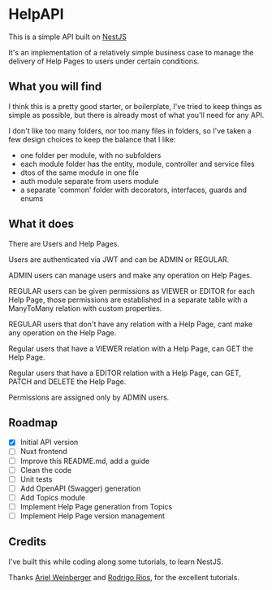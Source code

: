 # HelpAPI

This is a simple API built on [NestJS](https://github.com/nestjs/nest)

It's an implementation of a relatively simple business case to manage the delivery of Help Pages to users under certain conditions.


## What you will find

I think this is a pretty good starter, or boilerplate, I've tried to keep things as simple as possible, but there is already most of what you'll need for any API.

I don't like too many folders, nor too many files in folders, so I've taken a few design choices to keep the balance that I like:
 - one folder per module, with no subfolders
 - each module folder has the entity, module, controller and service files
 - dtos of the same module in one file
 - auth module separate from users module
 - a separate 'common' folder with decorators, interfaces, guards and enums

## What it does

There are Users and Help Pages.

Users are authenticated via JWT and can be ADMIN or REGULAR.

ADMIN users can manage users and make any operation on Help Pages.

REGULAR users can be given permissions as VIEWER or EDITOR for each Help Page, those permissions are established in a separate table with a ManyToMany relation with custom properties.

REGULAR users that don't have any relation with a Help Page, cant make any operation on the Help Page.

Regular users that have a VIEWER relation with a Help Page, can GET the Help Page.

Regular users that have a EDITOR relation with a Help Page, can GET, PATCH and DELETE the Help Page.

Permissions are assigned only by ADMIN users.

## Roadmap
- [x] Initial API version
- [ ] Nuxt frontend
- [ ] Improve this README.md, add a guide
- [ ] Clean the code
- [ ] Unit tests
- [ ] Add OpenAPI (Swagger) generation
- [ ] Add Topics module 
- [ ] Implement Help Page generation from Topics
- [ ] Implement Help Page version management

## Credits
I've built this while coding along some tutorials, to learn NestJS.

Thanks [Ariel Weinberger](https://github.com/arielweinberger) and [Rodrigo Rios](https://github.com/rodrigoalejandrorios), for the excellent tutorials.
